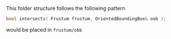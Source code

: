 This folder structure follows the following pattern

```cpp
bool intersects( Frustum frustum, OrientedBoundingBox& oob );
```

would be placed in `frustum/obb`

